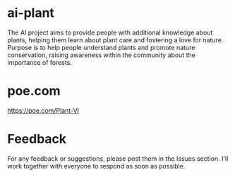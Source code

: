 # ai-plant
The AI project aims to provide people with additional knowledge about plants, helping them learn about plant care and fostering a love for nature. Purpose is to help people understand plants and promote nature conservation, raising awareness within the community about the importance of forests.

# poe.com
https://poe.com/Plant-VI 

# Feedback
For any feedback or suggestions, please post them in the Issues section. I'll work together with everyone to respond as soon as possible.
